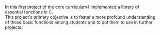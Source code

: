 In this first project of the core curriculum I implemented a library of essential functions in C.  
This project's primary objective is to foster a more profound understanding of these basic functions
among students and to put them to use in further projects.

